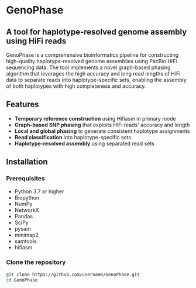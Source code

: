 # GenoPhase

## A tool for haplotype-resolved genome assembly using HiFi reads

GenoPhase is a comprehensive bioinformatics pipeline for constructing high-quality haplotype-resolved genome assemblies using PacBio HiFi sequencing data. The tool implements a novel graph-based phasing algorithm that leverages the high accuracy and long read lengths of HiFi data to separate reads into haplotype-specific sets, enabling the assembly of both haplotypes with high completeness and accuracy.

## Features

- **Temporary reference construction** using Hifiasm in primary mode
- **Graph-based SNP phasing** that exploits HiFi reads' accuracy and length
- **Local and global phasing** to generate consistent haplotype assignments
- **Read classification** into haplotype-specific sets
- **Haplotype-resolved assembly** using separated read sets

## Installation

### Prerequisites

- Python 3.7 or higher
- Biopython
- NumPy
- NetworkX
- Pandas
- SciPy
- pysam
- minimap2
- samtools
- hifiasm

### Clone the repository

```bash
git clone https://github.com/username/GenoPhase.git
cd GenoPhase
